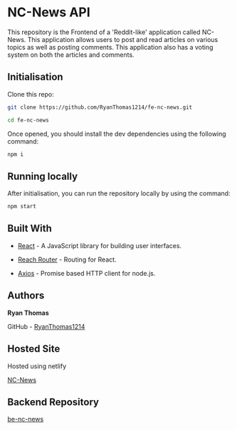# NC-News API

This repository is the Frontend of a 'Reddit-like' application called NC-News. This application allows users to post and read articles on various topics as well as posting comments. This application also has a voting system on both the articles and comments.

## Initialisation

Clone this repo:

```bash
git clone https://github.com/RyanThomas1214/fe-nc-news.git

cd fe-nc-news
```

Once opened, you should install the dev dependencies using the following command:

```bash
npm i
```

## Running locally

After initialisation, you can run the repository locally by using the command:

```bash
npm start
```

## Built With

- [React](https://reactjs.org/ "React") - A JavaScript library for building user interfaces.

* [Reach Router](https://reach.tech/router "Reach Router") - Routing for React.

* [Axios](https://github.com/axios/axios "Axios") - Promise based HTTP client for node.js.

## Authors

**Ryan Thomas**

GitHub - [RyanThomas1214](https://github.com/RyanThomas1214 "RyanThomas1214")

## Hosted Site

Hosted using netlify

[NC-News](https://youthful-bell-236ead.netlify.com/ "NC-News")

## Backend Repository

[be-nc-news](https://github.com/RyanThomas1214/be-nc-news "be-nc-news")
